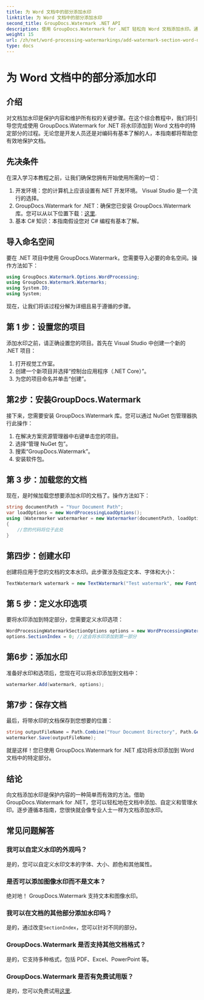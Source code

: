 ```yaml
---
title: 为 Word 文档中的部分添加水印
linktitle: 为 Word 文档中的部分添加水印
second_title: GroupDocs.Watermark .NET API
description: 使用 GroupDocs.Watermark for .NET 轻松向 Word 文档添加水印。通过这个简单的指南保护您的内容。
weight: 15
url: /zh/net/word-processing-watermarkings/add-watermark-section-word-docs/
type: docs
---
```

# 为 Word 文档中的部分添加水印

## 介绍
对文档加水印是保护内容和维护所有权的关键步骤。在这个综合教程中，我们将引导您完成使用 GroupDocs.Watermark for .NET 将水印添加到 Word 文档中的特定部分的过程。无论您是开发人员还是对编码有基本了解的人，本指南都将帮助您有效地保护文档。
## 先决条件
在深入学习本教程之前，让我们确保您拥有开始使用所需的一切：
1. 开发环境：您的计算机上应该设置有.NET 开发环境。 Visual Studio 是一个流行的选择。
2.  GroupDocs.Watermark for .NET：确保您已安装 GroupDocs.Watermark 库。您可以从以下位置下载：[这里](https://releases.groupdocs.com/Watermark/net/).
3. 基本 C# 知识：本指南假设您对 C# 编程有基本了解。
## 导入命名空间
要在 .NET 项目中使用 GroupDocs.Watermark，您需要导入必要的命名空间。操作方法如下：
```csharp
using GroupDocs.Watermark.Options.WordProcessing;
using GroupDocs.Watermark.Watermarks;
using System.IO;
using System;
```
现在，让我们将该过程分解为详细且易于遵循的步骤。
## 第 1 步：设置您的项目
添加水印之前，请正确设置您的项目。首先在 Visual Studio 中创建一个新的 .NET 项目：
1. 打开视觉工作室。
2. 创建一个新项目并选择“控制台应用程序（.NET Core）”。
3. 为您的项目命名并单击“创建”。
## 第2步：安装GroupDocs.Watermark
接下来，您需要安装 GroupDocs.Watermark 库。您可以通过 NuGet 包管理器执行此操作：
1. 在解决方案资源管理器中右键单击您的项目。
2. 选择“管理 NuGet 包”。
3. 搜索“GroupDocs.Watermark”。
4. 安装软件包。
## 第 3 步：加载您的文档
现在，是时候加载您想要添加水印的文档了。操作方法如下：
```csharp
string documentPath = "Your Document Path";
var loadOptions = new WordProcessingLoadOptions();
using (Watermarker watermarker = new Watermarker(documentPath, loadOptions))
{
    //您的代码将位于此处
}
```
## 第四步：创建水印
创建将应用于您的文档的文本水印。此步骤涉及指定文本、字体和大小：
```csharp
TextWatermark watermark = new TextWatermark("Test watermark", new Font("Arial", 19));
```
## 第 5 步：定义水印选项
要将水印添加到特定部分，您需要定义水印选项：
```csharp
WordProcessingWatermarkSectionOptions options = new WordProcessingWatermarkSectionOptions();
options.SectionIndex = 0; //这会将水印添加到第一部分
```
## 第6步：添加水印
准备好水印和选项后，您现在可以将水印添加到文档中：
```csharp
watermarker.Add(watermark, options);
```
## 第7步：保存文档
最后，将带水印的文档保存到您想要的位置：
```csharp
string outputFileName = Path.Combine("Your Document Directory", Path.GetFileName(documentPath));
watermarker.Save(outputFileName);
```
就是这样！您已使用 GroupDocs.Watermark for .NET 成功将水印添加到 Word 文档中的特定部分。
## 结论
向文档添加水印是保护内容的一种简单而有效的方法。借助 GroupDocs.Watermark for .NET，您可以轻松地在文档中添加、自定义和管理水印。逐步遵循本指南，您很快就会像专业人士一样为文档添加水印。
## 常见问题解答
### 我可以自定义水印的外观吗？
是的，您可以自定义水印文本的字体、大小、颜色和其他属性。
### 是否可以添加图像水印而不是文本？
绝对地！ GroupDocs.Watermark 支持文本和图像水印。
### 我可以在文档的其他部分添加水印吗？
是的，通过改变`SectionIndex`，您可以针对不同的部分。
### GroupDocs.Watermark 是否支持其他文档格式？
是的，它支持多种格式，包括 PDF、Excel、PowerPoint 等。
### GroupDocs.Watermark 是否有免费试用版？
是的，您可以免费试用[这里](https://releases.groupdocs.com/).